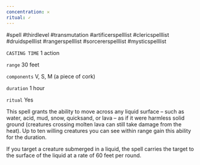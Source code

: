 ```yaml
---
concentration: 𐄂
ritual: ✓
---
```

#spell #thirdlevel #transmutation #artificerspelllist #clericspelllist #druidspelllist #rangerspelllist #sorcererspelllist #mysticspelllist

`CASTING TIME`
1 action

`range`
30 feet

`components`
V, S, M (a piece of cork)

`duration`
1 hour

`ritual`
Yes

This spell grants the ability to move across any liquid surface – such as water, acid, mud, snow, quicksand, or lava – as if it were harmless solid ground (creatures crossing molten lava can still take damage from the heat). Up to ten willing creatures you can see within range gain this ability for the duration.

If you target a creature submerged in a liquid, the spell carries the target to the surface of the liquid at a rate of 60 feet per round.